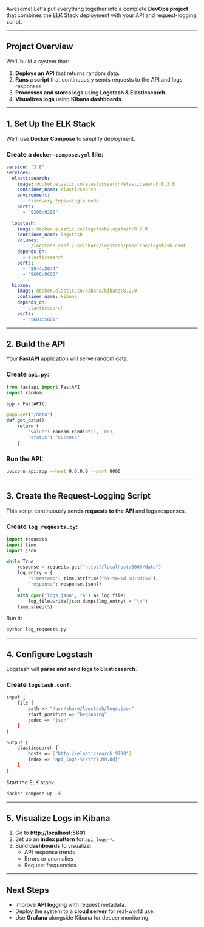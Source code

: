 Awesome! Let's put everything together into a complete **DevOps project** that combines the ELK Stack deployment with your API and request-logging script.

---

## **Project Overview**
We'll build a system that:
1. **Deploys an API** that returns random data.
2. **Runs a script** that continuously sends requests to the API and logs responses.
3. **Processes and stores logs** using **Logstash & Elasticsearch**.
4. **Visualizes logs** using **Kibana dashboards**.

---

## **1. Set Up the ELK Stack**
We'll use **Docker Compose** to simplify deployment.

### **Create a `docker-compose.yml` file:**
```yaml
version: "3.8"
services:
  elasticsearch:
    image: docker.elastic.co/elasticsearch/elasticsearch:8.2.0
    container_name: elasticsearch
    environment:
      - discovery.type=single-node
    ports:
      - "9200:9200"

  logstash:
    image: docker.elastic.co/logstash/logstash:8.2.0
    container_name: logstash
    volumes:
      - ./logstash.conf:/usr/share/logstash/pipeline/logstash.conf
    depends_on:
      - elasticsearch
    ports:
      - "5044:5044"
      - "9600:9600"

  kibana:
    image: docker.elastic.co/kibana/kibana:8.2.0
    container_name: kibana
    depends_on:
      - elasticsearch
    ports:
      - "5601:5601"
```
---

## **2. Build the API**
Your **FastAPI** application will serve random data.

### **Create `api.py`:**
```python
from fastapi import FastAPI
import random

app = FastAPI()

@app.get("/data")
def get_data():
    return {
        "value": random.randint(1, 100),
        "status": "success"
    }
```
### **Run the API:**
```bash
uvicorn api:app --host 0.0.0.0 --port 8000
```
---

## **3. Create the Request-Logging Script**
This script continuously **sends requests to the API** and logs responses.

### **Create `log_requests.py`:**
```python
import requests
import time
import json

while True:
    response = requests.get("http://localhost:8000/data")
    log_entry = {
        "timestamp": time.strftime("%Y-%m-%d %H:%M:%S"),
        "response": response.json()
    }
    with open("logs.json", "a") as log_file:
        log_file.write(json.dumps(log_entry) + "\n")
    time.sleep(5)
```
Run it:
```bash
python log_requests.py
```

---

## **4. Configure Logstash**
Logstash will **parse and send logs to Elasticsearch**.

### **Create `logstash.conf`:**
```bash
input {
    file {
        path => "/usr/share/logstash/logs.json"
        start_position => "beginning"
        codec => "json"
    }
}

output {
    elasticsearch {
        hosts => ["http://elasticsearch:9200"]
        index => "api_logs-%{+YYYY.MM.dd}"
    }
}
```

Start the ELK stack:
```bash
docker-compose up -d
```

---

## **5. Visualize Logs in Kibana**
1. Go to **http://localhost:5601**.
2. Set up an **index pattern** for `api_logs-*`.
3. Build **dashboards** to visualize:
   - API response trends
   - Errors or anomalies
   - Request frequencies

---

## **Next Steps**
- Improve **API logging** with request metadata.
- Deploy the system to a **cloud server** for real-world use.
- Use **Grafana** alongside Kibana for deeper monitoring.